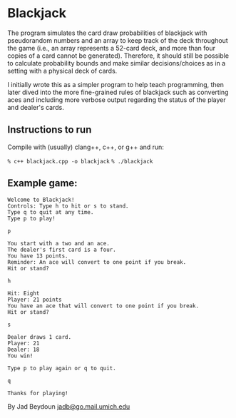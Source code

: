 # Blackjack

The program simulates the card draw probabilities of blackjack with pseudorandom numbers and an array to keep track of the deck throughout the game (i.e., an array represents a 52-card deck, and more than four copies of a card cannot be generated). Therefore, it should still be possible to calculate probability bounds and make similar decisions/choices as in a setting with a physical deck of cards.

I initially wrote this as a simpler program to help teach programming, then later dived into the more fine-grained rules of blackjack such as converting aces and including more verbose output regarding the status of the player and dealer's cards.

## Instructions to run

Compile with (usually) clang++, c++, or g++ and run:

`% c++ blackjack.cpp -o blackjack`
`% ./blackjack`

## Example game:

```
Welcome to Blackjack!
Controls: Type h to hit or s to stand.
Type q to quit at any time.
Type p to play!

p  

You start with a two and an ace.
The dealer's first card is a four.
You have 13 points.
Reminder: An ace will convert to one point if you break.
Hit or stand?

h

Hit: Eight
Player: 21 points
You have an ace that will convert to one point if you break.
Hit or stand?

s

Dealer draws 1 card.
Player: 21
Dealer: 18
You win!

Type p to play again or q to quit.

q

Thanks for playing!
```

By Jad Beydoun <jadb@go.mail.umich.edu>

